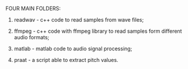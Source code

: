 FOUR MAIN FOLDERS:

1) readwav - c++ code to read samples from wave files;

2) ffmpeg - c++ code with ffmpeg library to read samples form different audio formats;

3) matlab - matlab code to audio signal processing;

4) praat - a script able to extract pitch values.
